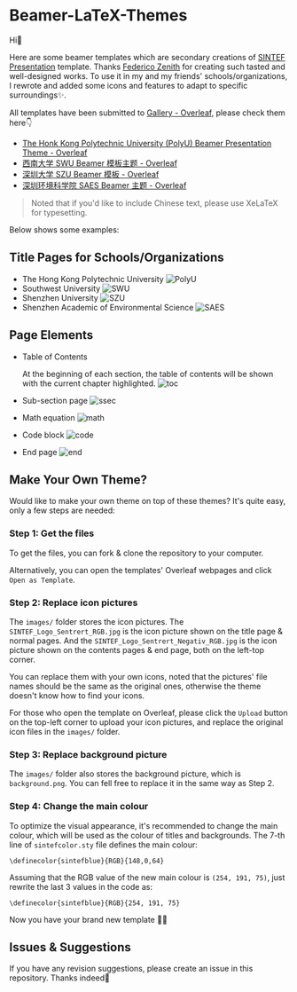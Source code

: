 # Beamer-LaTeX-Themes

Hi👋

Here are some beamer templates which are secondary creations of [SINTEF Presentation](https://www.overleaf.com/latex/templates/sintef-presentation/jhbhdffczpnx) template. Thanks [Federico Zenith](federico.zenith@sintef.no) for creating such tasted and well-designed works. To use it in my and my friends' schools/organizations, I rewrote and added some icons and features to adapt to specific surroundings✨.

All templates have been submitted to [Gallery - Overleaf](https://cs.overleaf.com/gallery), please check them here👇

- [The Honk Kong Polytechnic University (PolyU) Beamer Presentation Theme - Overleaf](https://www.overleaf.com/latex/templates/the-honk-kong-polytechnic-university-polyu-beamer-presentation-theme/vywngqprjwrq)
- [西南大学 SWU Beamer 模板主题 - Overleaf](https://www.overleaf.com/latex/templates/xi-nan-da-xue-swu-beamer-mo-ban-zhu-ti/bgprxfbyhqsb)
- [深圳大学 SZU Beamer 模板 - Overleaf](https://www.overleaf.com/latex/templates/shen-zhen-da-xue-szu-beamer-mo-ban/bjwzmkpsgygf)
- [深圳环境科学院 SAES Beamer 主题 - Overleaf](https://www.overleaf.com/latex/templates/shen-zhen-huan-jing-ke-xue-yuan-saes-beamer-zhu-ti/gqfgpdwcrcpt)

> Noted that if you'd like to include Chinese text, please use XeLaTeX for typesetting.

Below shows some examples:

## Title Pages for Schools/Organizations
- The Hong Kong Polytechnic University
![PolyU](https://github.com/Qilong-Kirov-LIU/Beamer-LaTeX-Themes/blob/main/gallery/PolyU.png)
- Southwest University
![SWU](https://github.com/Qilong-Kirov-LIU/Beamer-LaTeX-Themes/blob/main/gallery/SWU.png)
- Shenzhen University
![SZU](https://github.com/Qilong-Kirov-LIU/Beamer-LaTeX-Themes/blob/main/gallery/SZU.png)
- Shenzhen Academic of Environmental Science
![SAES](https://github.com/Qilong-Kirov-LIU/Beamer-LaTeX-Themes/blob/main/gallery/SAES.png)

## Page Elements

- Table of Contents

  At the beginning of each section, the table of contents will be shown with the current chapter highlighted.
![toc](https://github.com/Qilong-Kirov-LIU/Beamer-LaTeX-Themes/blob/main/gallery/table%20of%20contents.png)
- Sub-section page
![ssec](https://github.com/Qilong-Kirov-LIU/Beamer-LaTeX-Themes/blob/main/gallery/subsection.png)
- Math equation
![math](https://github.com/Qilong-Kirov-LIU/Beamer-LaTeX-Themes/blob/main/gallery/math.png)
- Code block
![code](https://github.com/Qilong-Kirov-LIU/Beamer-LaTeX-Themes/blob/main/gallery/code.png)
- End page
![end](https://github.com/Qilong-Kirov-LIU/Beamer-LaTeX-Themes/blob/main/gallery/end.png)

## Make Your Own Theme?

Would like to make your own theme on top of these themes? It's quite easy, only a few steps are needed:

### Step 1: Get the files

To get the files, you can fork & clone the repository to your computer.

Alternatively, you can open the templates' Overleaf webpages and click `Open as Template`.

### Step 2: Replace icon pictures

The `images/` folder stores the icon pictures. The `SINTEF_Logo_Sentrert_RGB.jpg` is the icon picture shown on the title page & normal pages. And the `SINTEF_Logo_Sentrert_Negativ_RGB.jpg` is the icon picture shown on the contents pages & end page, both on the left-top corner.

You can replace them with your own icons, noted that the pictures' file names should be the same as the original ones, otherwise the theme doesn't know how to find your icons.

For those who open the template on Overleaf, please click the `Upload` button on the top-left corner to upload your icon pictures, and replace the original icon files in the `images/` folder.

### Step 3: Replace background picture

The `images/` folder also stores the background picture, which is `background.png`. You can fell free to replace it in the same way as Step 2.

### Step 4: Change the main colour

To optimize the visual appearance, it's recommended to change the main colour, which will be used as the colour of titles and backgrounds. The 7-th line of `sintefcolor.sty` file defines the main colour:
```
\definecolor{sintefblue}{RGB}{148,0,64}
```
Assuming that the RGB value of the new main colour is `(254, 191, 75)`, just rewrite the last 3 values in the code as:
```
\definecolor{sintefblue}{RGB}{254, 191, 75}
```
Now you have your brand new template 👏🎉

## Issues & Suggestions

If you have any revision suggestions, please create an issue in this repository. Thanks indeed🤝
